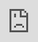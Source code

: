 ```yaml
---
layout: post
title: "Vlog: October 19, 2020"
---
```


<div class="video">
  <iframe src="https://streamable.com/e/sdsafw" frameborder="0" width="100%" height="100%" allowfullscreen style="width:100%;height:100%;position:absolute;left:0px;top:0px;overflow:hidden;"></iframe>
</div>
